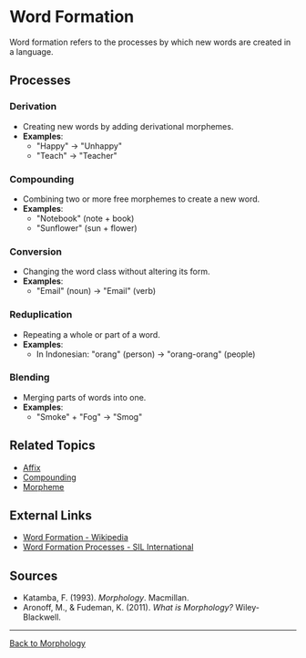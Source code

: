 # Word Formation

Word formation refers to the processes by which new words are created in a language.

## Processes

### Derivation

- Creating new words by adding derivational morphemes.
- **Examples**:
  - "Happy" → "Unhappy"
  - "Teach" → "Teacher"

### Compounding

- Combining two or more free morphemes to create a new word.
- **Examples**:
  - "Notebook" (note + book)
  - "Sunflower" (sun + flower)

### Conversion

- Changing the word class without altering its form.
- **Examples**:
  - "Email" (noun) → "Email" (verb)

### Reduplication

- Repeating a whole or part of a word.
- **Examples**:
  - In Indonesian: "orang" (person) → "orang-orang" (people)

### Blending

- Merging parts of words into one.
- **Examples**:
  - "Smoke" + "Fog" → "Smog"

## Related Topics

- [Affix](Affix.md)
- [Compounding](Compounding.md)
- [Morpheme](Morpheme.md)

## External Links

- [Word Formation - Wikipedia](https://en.wikipedia.org/wiki/Word_formation)
- [Word Formation Processes - SIL International](https://glossary.sil.org/term/word-formation)

## Sources

- Katamba, F. (1993). *Morphology*. Macmillan.
- Aronoff, M., & Fudeman, K. (2011). *What is Morphology?* Wiley-Blackwell.

---

[Back to Morphology](../README.md)
